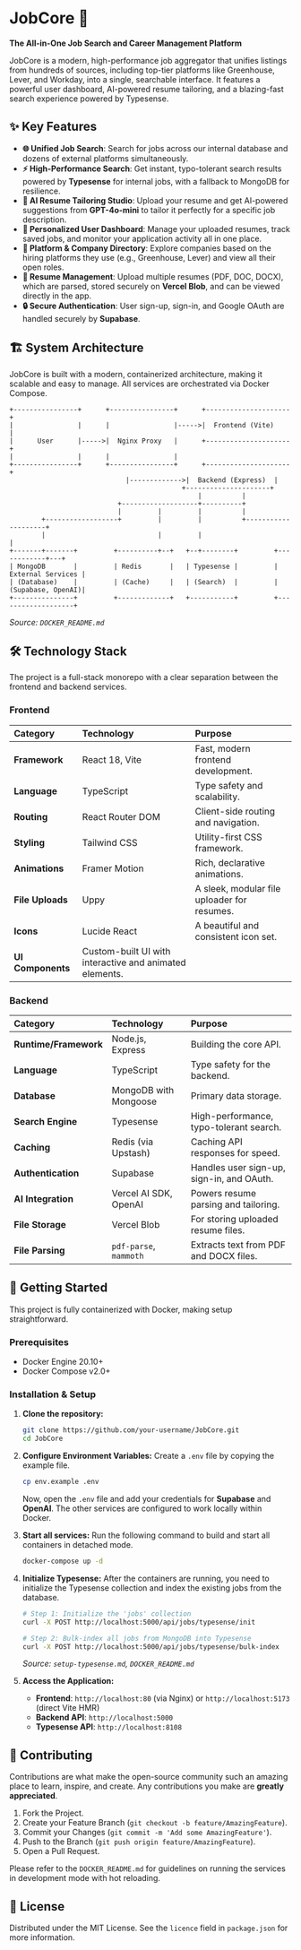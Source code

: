 # JobCore 🚀

**The All-in-One Job Search and Career Management Platform**

JobCore is a modern, high-performance job aggregator that unifies listings from hundreds of sources, including top-tier platforms like Greenhouse, Lever, and Workday, into a single, searchable interface. It features a powerful user dashboard, AI-powered resume tailoring, and a blazing-fast search experience powered by Typesense.

## ✨ Key Features

  * **🌐 Unified Job Search**: Search for jobs across our internal database and dozens of external platforms simultaneously.
  * **⚡ High-Performance Search**: Get instant, typo-tolerant search results powered by **Typesense** for internal jobs, with a fallback to MongoDB for resilience.
  * **🤖 AI Resume Tailoring Studio**: Upload your resume and get AI-powered suggestions from **GPT-4o-mini** to tailor it perfectly for a specific job description.
  * **👤 Personalized User Dashboard**: Manage your uploaded resumes, track saved jobs, and monitor your application activity all in one place.
  * **📂 Platform & Company Directory**: Explore companies based on the hiring platforms they use (e.g., Greenhouse, Lever) and view all their open roles.
  * **📄 Resume Management**: Upload multiple resumes (PDF, DOC, DOCX), which are parsed, stored securely on **Vercel Blob**, and can be viewed directly in the app.
  * **🔒 Secure Authentication**: User sign-up, sign-in, and Google OAuth are handled securely by **Supabase**.

## 🏗️ System Architecture

JobCore is built with a modern, containerized architecture, making it scalable and easy to manage. All services are orchestrated via Docker Compose.

```
+----------------+      +----------------+      +---------------------+
|                |      |                |----->|  Frontend (Vite)    |
|      User      |----->|  Nginx Proxy   |      +---------------------+
|                |      |                |
+----------------+      +----------------+      +---------------------+
                             |------------->|  Backend (Express)  |
                                           +---------------------+
                                               |          |
                           +-------------------+----------+
                           |         |         |          |
        +------------------+         |         |          +--------------------+
        |                            |         |                               |
+-------+-------+         +----------+--+   +--+--------+         +------------+---+
| MongoDB       |         | Redis       |   | Typesense |         | External Services |
| (Database)    |         | (Cache)     |   | (Search)  |         | (Supabase, OpenAI)|
+---------------+         +-------------+   +-----------+         +-------------------+
```

*Source: `DOCKER_README.md`*

## 🛠️ Technology Stack

The project is a full-stack monorepo with a clear separation between the frontend and backend services.

### Frontend

| Category | Technology | Purpose |
| :--- | :--- | :--- |
| **Framework** | React 18, Vite | Fast, modern frontend development. |
| **Language** | TypeScript | Type safety and scalability. |
| **Routing** | React Router DOM | Client-side routing and navigation. |
| **Styling** | Tailwind CSS | Utility-first CSS framework. |
| **Animations** | Framer Motion | Rich, declarative animations. |
| **File Uploads** | Uppy | A sleek, modular file uploader for resumes. |
| **Icons** | Lucide React | A beautiful and consistent icon set. |
| **UI Components** | Custom-built UI with interactive and animated elements. |

### Backend

| Category | Technology | Purpose |
| :--- | :--- | :--- |
| **Runtime/Framework** | Node.js, Express | Building the core API. |
| **Language** | TypeScript | Type safety for the backend. |
| **Database** | MongoDB with Mongoose | Primary data storage. |
| **Search Engine** | Typesense | High-performance, typo-tolerant search. |
| **Caching** | Redis (via Upstash) | Caching API responses for speed. |
| **Authentication** | Supabase | Handles user sign-up, sign-in, and OAuth. |
| **AI Integration** | Vercel AI SDK, OpenAI | Powers resume parsing and tailoring. |
| **File Storage** | Vercel Blob | For storing uploaded resume files. |
| **File Parsing** | `pdf-parse`, `mammoth` | Extracts text from PDF and DOCX files. |

## 🚀 Getting Started

This project is fully containerized with Docker, making setup straightforward.

### Prerequisites

  * Docker Engine 20.10+
  * Docker Compose v2.0+

### Installation & Setup

1.  **Clone the repository:**

    ```bash
    git clone https://github.com/your-username/JobCore.git
    cd JobCore
    ```

2.  **Configure Environment Variables:**
    Create a `.env` file by copying the example file.

    ```bash
    cp env.example .env
    ```

    Now, open the `.env` file and add your credentials for **Supabase** and **OpenAI**. The other services are configured to work locally within Docker.

3.  **Start all services:**
    Run the following command to build and start all containers in detached mode.

    ```bash
    docker-compose up -d
    ```

4.  **Initialize Typesense:**
    After the containers are running, you need to initialize the Typesense collection and index the existing jobs from the database.

    ```bash
    # Step 1: Initialize the 'jobs' collection
    curl -X POST http://localhost:5000/api/jobs/typesense/init

    # Step 2: Bulk-index all jobs from MongoDB into Typesense
    curl -X POST http://localhost:5000/api/jobs/typesense/bulk-index
    ```

    *Source: `setup-typesense.md`, `DOCKER_README.md`*

5.  **Access the Application:**

      * **Frontend**: `http://localhost:80` (via Nginx) or `http://localhost:5173` (direct Vite HMR)
      * **Backend API**: `http://localhost:5000`
      * **Typesense API**: `http://localhost:8108`

## 🤝 Contributing

Contributions are what make the open-source community such an amazing place to learn, inspire, and create. Any contributions you make are **greatly appreciated**.

1.  Fork the Project.
2.  Create your Feature Branch (`git checkout -b feature/AmazingFeature`).
3.  Commit your Changes (`git commit -m 'Add some AmazingFeature'`).
4.  Push to the Branch (`git push origin feature/AmazingFeature`).
5.  Open a Pull Request.

Please refer to the `DOCKER_README.md` for guidelines on running the services in development mode with hot reloading.

## 📄 License

Distributed under the MIT License. See the `licence` field in `package.json` for more information. 